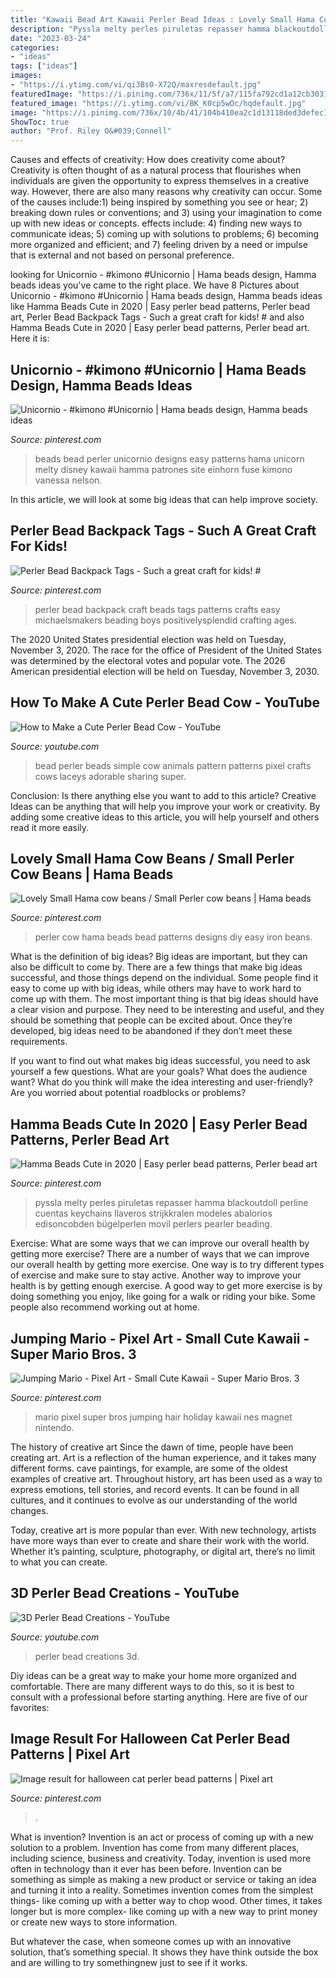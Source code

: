 ```yaml
---
title: "Kawaii Bead Art Kawaii Perler Bead Ideas : Lovely Small Hama Cow Beans / Small Perler Cow Beans"
description: "Pyssla melty perles piruletas repasser hamma blackoutdoll perline cuentas keychains llaveros strijkkralen modeles abalorios edisoncobden bügelperlen movil perlers pearler beading"
date: "2023-03-24"
categories:
- "ideas"
tags: ["ideas"]
images:
- "https://i.ytimg.com/vi/qi3Bs0-X72Q/maxresdefault.jpg"
featuredImage: "https://i.pinimg.com/736x/11/5f/a7/115fa792cd1a12cb3031b8c9d8e2be9c.jpg"
featured_image: "https://i.ytimg.com/vi/BK_K0cp5wOc/hqdefault.jpg"
image: "https://i.pinimg.com/736x/10/4b/41/104b410ea2c1d13118ded3defec15973.jpg"
ShowToc: true
author: "Prof. Riley O&#039;Connell"
---
```



Causes and effects of creativity: How does creativity come about?
Creativity is often thought of as a natural process that flourishes when individuals are given the opportunity to express themselves in a creative way. However, there are also many reasons why creativity can occur. Some of the causes include:1) being inspired by something you see or hear; 2) breaking down rules or conventions; and 3) using your imagination to come up with new ideas or concepts. effects include: 4) finding new ways to communicate ideas; 5) coming up with solutions to problems; 6) becoming more organized and efficient; and 7) feeling driven by a need or impulse that is external and not based on personal preference.

	

		
looking for Unicornio - #kimono #Unicornio | Hama beads design, Hamma beads ideas you've came to the right place. We have 8 Pictures about Unicornio - #kimono #Unicornio | Hama beads design, Hamma beads ideas like Hamma Beads Cute in 2020 | Easy perler bead patterns, Perler bead art, Perler Bead Backpack Tags - Such a great craft for kids! # and also Hamma Beads Cute in 2020 | Easy perler bead patterns, Perler bead art. Here it is:
		
    
## Unicornio - #kimono #Unicornio | Hama Beads Design, Hamma Beads Ideas

<img loading=lazy src="https://i.pinimg.com/736x/97/66/01/97660117d27343146e44a55b80d6f208.jpg" onerror="this.onerror=null;this.src='https://tse1.mm.bing.net/th?id=OIP.kLEmY5sQEN5Z5QT5ceGEVAHaJ3&amp;pid=15.1';" alt="Unicornio - #kimono #Unicornio | Hama beads design, Hamma beads ideas">

_Source: pinterest.com_

>beads bead perler unicornio designs easy patterns hama unicorn melty disney kawaii hamma patrones site einhorn fuse kimono vanessa nelson. 

	

In this article, we will look at some big ideas that can help improve society.

    
## Perler Bead Backpack Tags - Such A Great Craft For Kids! #

<img loading=lazy src="https://i.pinimg.com/736x/10/4b/41/104b410ea2c1d13118ded3defec15973.jpg" onerror="this.onerror=null;this.src='https://tse2.mm.bing.net/th?id=OIP.eBdoV3CU04iNpFF46g_fAgHaKY&amp;pid=15.1';" alt="Perler Bead Backpack Tags - Such a great craft for kids! #">

_Source: pinterest.com_

>perler bead backpack craft beads tags patterns crafts easy michaelsmakers beading boys positivelysplendid crafting ages. 

	

The 2020 United States presidential election was held on Tuesday, November 3, 2020. The race for the office of President of the United States was determined by the electoral votes and popular vote. The 2026 American presidential election will be held on Tuesday, November 3, 2030.

    
## How To Make A Cute Perler Bead Cow - YouTube

<img loading=lazy src="https://i.ytimg.com/vi/BK_K0cp5wOc/hqdefault.jpg" onerror="this.onerror=null;this.src='https://tse2.mm.bing.net/th?id=OIP.QScAE8-YQpjr72LdhJ0RQQHaFj&amp;pid=15.1';" alt="How to Make a Cute Perler Bead Cow - YouTube">

_Source: youtube.com_

>bead perler beads simple cow animals pattern patterns pixel crafts cows laceys adorable sharing super. 

	

Conclusion: Is there anything else you want to add to this article?
Creative Ideas can be anything that will help you improve your work or creativity. By adding some creative ideas to this article, you will help yourself and others read it more easily.

    
## Lovely Small Hama Cow Beans / Small Perler Cow Beans | Hama Beads

<img loading=lazy src="https://i.pinimg.com/736x/11/5f/a7/115fa792cd1a12cb3031b8c9d8e2be9c.jpg" onerror="this.onerror=null;this.src='https://tse4.mm.bing.net/th?id=OIP.bUqX8nOVKMMLmfQoGuy9egHaFj&amp;pid=15.1';" alt="Lovely Small Hama cow beans / Small Perler cow beans | Hama beads">

_Source: pinterest.com_

>perler cow hama beads bead patterns designs diy easy iron beans. 

	

What is the definition of big ideas?
Big ideas are important, but they can also be difficult to come by. There are a few things that make big ideas successful, and those things depend on the individual. Some people find it easy to come up with big ideas, while others may have to work hard to come up with them.
The most important thing is that big ideas should have a clear vision and purpose. They need to be interesting and useful, and they should be something that people can be excited about. Once they’re developed, big ideas need to be abandoned if they don’t meet these requirements.

If you want to find out what makes big ideas successful, you need to ask yourself a few questions. What are your goals? What does the audience want? What do you think will make the idea interesting and user-friendly? Are you worried about potential roadblocks or problems?

    
## Hamma Beads Cute In 2020 | Easy Perler Bead Patterns, Perler Bead Art

<img loading=lazy src="https://i.pinimg.com/736x/02/c8/5d/02c85d66de83b0bb78231cff52db4666.jpg" onerror="this.onerror=null;this.src='https://tse2.mm.bing.net/th?id=OIP.q88RKl4kG9eGPmmGxbG2fgAAAA&amp;pid=15.1';" alt="Hamma Beads Cute in 2020 | Easy perler bead patterns, Perler bead art">

_Source: pinterest.com_

>pyssla melty perles piruletas repasser hamma blackoutdoll perline cuentas keychains llaveros strijkkralen modeles abalorios edisoncobden bügelperlen movil perlers pearler beading. 

	

Exercise: What are some ways that we can improve our overall health by getting more exercise?
There are a number of ways that we can improve our overall health by getting more exercise. One way is to try different types of exercise and make sure to stay active. Another way to improve your health is by getting enough exercise. A good way to get more exercise is by doing something you enjoy, like going for a walk or riding your bike. Some people also recommend working out at home.

    
## Jumping Mario - Pixel Art - Small Cute Kawaii - Super Mario Bros. 3

<img loading=lazy src="https://s-media-cache-ak0.pinimg.com/736x/5e/27/32/5e27327adacf2cb293762b7d3bad7138.jpg" onerror="this.onerror=null;this.src='https://tse2.mm.bing.net/th?id=OIP.Ngpu5QCWFb69_N_3HNvoqgHaGA&amp;pid=15.1';" alt="Jumping Mario - Pixel Art - Small Cute Kawaii - Super Mario Bros. 3">

_Source: pinterest.com_

>mario pixel super bros jumping hair holiday kawaii nes magnet nintendo. 

	

The history of creative art
Since the dawn of time, people have been creating art. Art is a reflection of the human experience, and it takes many different forms. cave paintings, for example, are some of the oldest examples of creative art.
Throughout history, art has been used as a way to express emotions, tell stories, and record events. It can be found in all cultures, and it continues to evolve as our understanding of the world changes.

 Today, creative art is more popular than ever. With new technology, artists have more ways than ever to create and share their work with the world. Whether it’s painting, sculpture, photography, or digital art, there’s no limit to what you can create.

    
## 3D Perler Bead Creations - YouTube

<img loading=lazy src="https://i.ytimg.com/vi/qi3Bs0-X72Q/maxresdefault.jpg" onerror="this.onerror=null;this.src='https://tse3.mm.bing.net/th?id=OIP.BMrOkVN47lartMybz6D8OwHaEK&amp;pid=15.1';" alt="3D Perler Bead Creations - YouTube">

_Source: youtube.com_

>perler bead creations 3d. 

	

Diy ideas can be a great way to make your home more organized and comfortable. There are many different ways to do this, so it is best to consult with a professional before starting anything. Here are five of our favorites: 

    
## Image Result For Halloween Cat Perler Bead Patterns | Pixel Art

<img loading=lazy src="https://i.pinimg.com/736x/92/cf/70/92cf702caa670b2b5d7731763f205d67.jpg" onerror="this.onerror=null;this.src='https://tse4.mm.bing.net/th?id=OIP.TlIl5Tg9zG1dluUppJ0OowHaKX&amp;pid=15.1';" alt="Image result for halloween cat perler bead patterns | Pixel art">

_Source: pinterest.com_

>. 

	

What is invention?
Invention is an act or process of coming up with a new solution to a problem. Invention has come from many different places, including science, business and creativity. Today, invention is used more often in technology than it ever has been before. 
Invention can be something as simple as making a new product or service or taking an idea and turning it into a reality. Sometimes invention comes from the simplest things- like coming up with a better way to chop wood. Other times, it takes longer but is more complex- like coming up with a new way to print money or create new ways to store information. 

But whatever the case, when someone comes up with an innovative solution, that’s something special. It shows they have think outside the box and are willing to try somethingnew just to see if it works.

